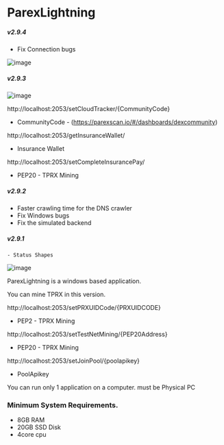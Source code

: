 # ParexLightning

##### v2.9.4
- Fix Connection bugs

![image](https://github.com/parexchange/ParexLightning/assets/45968018/7fe26670-03fb-4120-9193-b2acd71a1938)



##### v2.9.3

![image](https://github.com/parexchange/ParexLightning/assets/45968018/82ee5d85-d2c8-4188-b2bb-42716f22090d)

http://localhost:2053/setCloudTracker/{CommunityCode}
- CommunityCode - (https://parexscan.io/#/dashboards/dexcommunity)

http://localhost:2053/getInsuranceWallet/ 
- Insurance Wallet
  
http://localhost:2053/setCompleteInsurancePay/
- PEP20 - TPRX Mining


##### v2.9.2
- Faster crawling time for the DNS crawler
- Fix Windows bugs
- Fix the simulated backend


##### v2.9.1

```
- Status Shapes 
```
![image](https://github.com/parexchange/ParexLightning/assets/45968018/a3a56768-c6d0-4d0e-8bac-0c8587ed21e0)





ParexLightning is a windows based application.

You can mine TPRX in this version.

http://localhost:2053/setPRXUIDCode/{PRXUIDCODE}
- PEP2 - TPRX Mining

http://localhost:2053/setTestNetMining/{PEP20Address}
- PEP20 - TPRX Mining

http://localhost:2053/setJoinPool/{poolapikey}
- PoolApikey


You can run only 1 application on a computer.
must be Physical PC

### Minimum System Requirements.

- 8GB RAM
- 20GB SSD Disk
- 4core cpu


